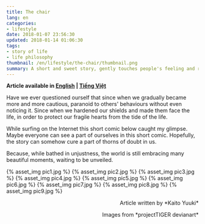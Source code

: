 ```yaml
---
title: The chair
lang: en
categories:
- lifestyle
date: 2018-01-07 23:56:30
updated: 2018-01-14 01:06:30
tags: 
- story of life
- life philosophy
thumbnail: /en/lifestyle/the-chair/thumbnail.png
summary: A short and sweet story, gently touches people's feeling and reminds them that the world is not only filled by negative thoughts and intentions. 
---
```


**Article available in [English](https://tsukie.com/en/lifestyle/the-chair/) | [Tiếng Việt](https://tsukie.com/vi/cuoc-song/cai-ghe/)**

Have we ever questioned ourself that since when we gradually became more and more cautious, paranoid to others' behaviours without even noticing it. Since when we hardened our shields and made them face the life, in order to protect our fragile hearts from the tide of the life.  

While surfing on the Internet this short comic below caught my glimpse. Maybe everyone can see a part of ourselves in this short comic. Hopefully, the story can somehow cure a part of thorns of doubt in us.

Because, while bathed in unjustness, the world is still embracing many beautiful moments, waiting to be unveiled.

{% asset_img pic1.jpg %}
{% asset_img pic2.jpg %}
{% asset_img pic3.jpg %}
{% asset_img pic4.jpg %}
{% asset_img pic5.jpg %}
{% asset_img pic6.jpg %}
{% asset_img pic7.jpg %}
{% asset_img pic8.jpg %}
{% asset_img pic9.jpg %}

<p style="text-align:right">Article written by *Kaito Yuuki*</p><p style="text-align:right">Images from *projectTIGER devianart*</p>
